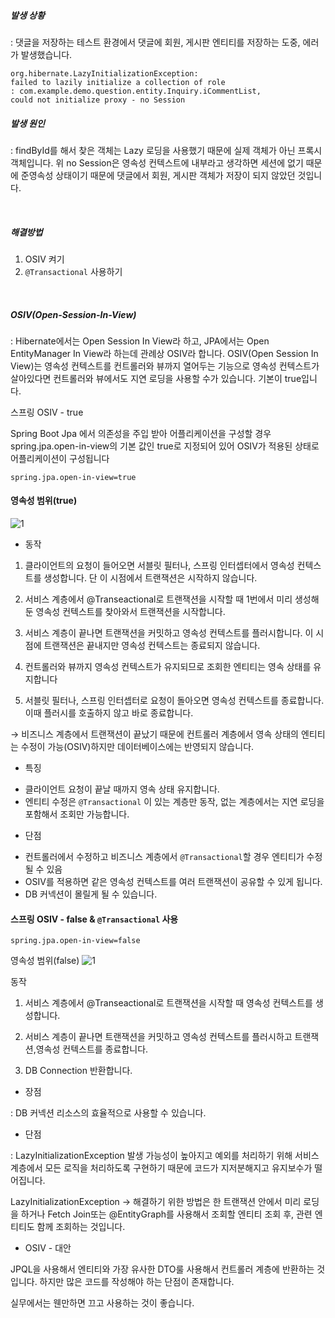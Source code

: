 ##### 발생 상황

: 댓글을 저장하는 테스트 환경에서 댓글에 회원, 게시판 엔티티를 저장하는 도중, 에러가 발생했습니다.

```
org.hibernate.LazyInitializationException: 
failed to lazily initialize a collection of role
: com.example.demo.question.entity.Inquiry.iCommentList, 
could not initialize proxy - no Session
```

##### 발생 원인 

: findById를 해서 찾은 객체는 Lazy 로딩을 사용했기 때문에  실제 객체가 아닌 프록시 객체입니다. 위 no Session은 영속성 컨텍스트에 내부라고 생각하면 세션에 없기 때문에 준영속성 상태이기 때문에 댓글에서 회원, 게시판 객체가 저장이 되지 않았던 것입니다.

<br>

##### 해결방법

1. OSIV 켜기
2. `@Transactional` 사용하기

<br>

##### OSIV(Open-Session-In-View)

: Hibernate에서는 Open Session In View라 하고, JPA에서는 Open EntityManager In View라 하는데 관례상 OSIV라 합니다. OSIV(Open Session In View)는 영속성 컨텍스트를 컨트롤러와 뷰까지 열어두는 기능으로 영속성 컨텍스트가 살아있다면 컨트롤러와 뷰에서도 지연 로딩을 사용할 수가 있습니다. 기본이 true입니다. 

스프링 OSIV - true

Spring Boot Jpa 에서 의존성을 주입 받아 어플리케이션을 구성할 경우 spring.jpa.open-in-view의 기본 값인 true로 지정되어 있어 OSIV가 적용된 상태로 어플리케이션이 구성됩니다

```
spring.jpa.open-in-view=true
```

#### 영속성 범위(true)
![1](https://github.com/greeneryjin/Engineering-Blog/assets/87289562/3f0db08f-ba29-4ed5-9375-2dfed5c8d341)

+ 동작 

1. 클라이언트의 요청이 들어오면 서블릿 필터나, 스프링 인터셉터에서 영속성 컨텍스트를 생성합니다. 단 이 시점에서 트랜잭션은 시작하지 않습니다.

2. 서비스 계층에서 @Transeactional로 트랜잭션을 시작할 때 1번에서 미리 생성해둔 영속성 컨텍스트를 찾아와서 트랜잭션을 시작합니다.

3. 서비스 계층이 끝나면 트랜잭션을 커밋하고 영속성 컨텍스트를 플러시합니다. 이 시점에 트랜잭션은 끝내지만 영속성 컨텍스트는 종료되지 않습니다.

4. 컨트롤러와 뷰까지 영속성 컨텍스트가 유지되므로 조회한 엔티티는 영속 상태를 유지합니다

5. 서블릿 필터나, 스프링 인터셉터로 요청이 돌아오면 영속성 컨텍스트를 종료합니다. 이때 플러시를 호출하지 않고 바로 종료합니다.

→ 비즈니스 계층에서 트랜잭션이 끝났기 때문에 컨트롤러 계층에서 영속 상태의 엔티티는 수정이 가능(OSIV)하지만 데이터베이스에는 반영되지 않습니다. 

+ 특징

- 클라이언트 요청이 끝날 때까지 영속 상태 유지합니다.
- 엔티티 수정은 `@Transactional` 이 있는 계층만 동작, 없는 계층에서는 지연 로딩을 포함해서 조회만 가능합니다.

+ 단점 

- 컨트롤러에서 수정하고 비즈니스 계층에서 `@Transactional`할 경우 엔티티가 수정될 수 있음
- OSIV를 적용하면 같은 영속성 컨텍스트를 여러 트랜잭션이 공유할 수 있게 됩니다.
- DB 커넥션이 몰릴게 될 수 있습니다.

#### 스프링 OSIV - false & `@Transactional` 사용

```
spring.jpa.open-in-view=false
```

영속성 범위(false)
![1](https://github.com/greeneryjin/Engineering-Blog/assets/87289562/3f0db08f-ba29-4ed5-9375-2dfed5c8d341)


동작

1. 서비스 계층에서 @Transeactional로 트랜잭션을 시작할 때 영속성 컨텍스트를 생성합니다. 

2. 서비스 계층이 끝나면 트랜잭션을 커밋하고 영속성 컨텍스트를 플러시하고 트랜잭션,영속성 컨텍스트를 종료합니다.

3. DB Connection 반환합니다.

+ 장점

: DB 커넥션 리소스의 효율적으로 사용할 수 있습니다. 

+ 단점

: LazyInitializationException 발생 가능성이 높아지고 예외를 처리하기 위해 서비스 계층에서 모든 로직을 처리하도록 구현하기 때문에 코드가 지저분해지고 유지보수가 떨어집니다. 

LazyInitializationException → 해결하기 위한 방법은 한 트랜잭션 안에서 미리 로딩을 하거나 Fetch Join또는 @EntityGraph를 사용해서 조회할 엔티티 조회 후, 관련 엔티티도 함께 조회하는 것입니다. 

+ OSIV - 대안

JPQL을 사용해서 엔티티와 가장 유사한 DTO룰 사용해서 컨트롤러 계층에 반환하는 것입니다. 하지만 많은 코드를 작성해야 하는 단점이 존재합니다.   

실무에서는 웬만하면 끄고 사용하는 것이 좋습니다.

